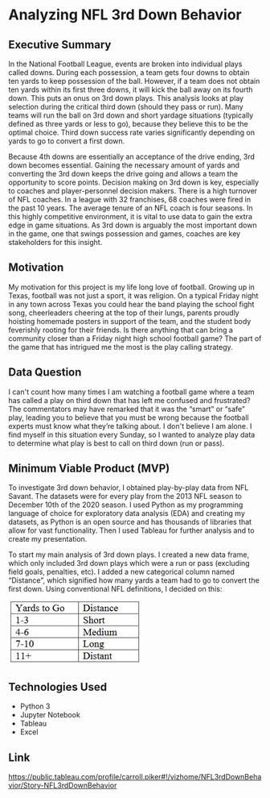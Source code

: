 # Analyzing NFL 3rd Down Behavior
## Executive Summary
In the National Football League, events are broken into individual plays called downs. During each possession, a team gets four downs to obtain ten yards to keep possession of the ball. However, if a team does not obtain ten yards within its first three downs, it will kick the ball away on its fourth down. This puts an onus on 3rd down plays. This analysis looks at play selection during the critical third down (should they pass or run). Many teams will run the ball on 3rd down and short yardage situations (typically defined as three yards or less to go), because they believe this to be the optimal choice. Third down success rate varies significantly depending on yards to go to convert a first down. 

Because 4th downs are essentially an acceptance of the drive ending, 3rd down becomes essential. Gaining the necessary amount of yards and converting the 3rd down keeps the drive going and allows a team the opportunity to score points. Decision making on 3rd down is key, especially to coaches and player-personnel decision makers. There is a high turnover of NFL coaches. In a league with 32 franchises, 68 coaches were fired in the past 10 years. The average tenure of an NFL coach is four seasons. In this highly competitive environment, it is vital to use data to gain the extra edge in game situations. As 3rd down is arguably the most important down in the game, one that swings possession and games, coaches are key stakeholders for this insight.

## Motivation
My motivation for this project is my life long love of football. Growing up in Texas, football was not just a sport, it was religion. On a typical Friday night in any town across Texas you could hear the band playing the school fight song, cheerleaders cheering at the top of their lungs, parents proudly hoisting homemade posters in support of the team, and the student body feverishly rooting for their friends. Is there anything that can bring a community closer than a Friday night high school football game? The part of the game that has intrigued me the most is the play calling strategy.

## Data Question
I can't count how many times I am watching a football game where a team has called a play on third down that has left me confused and frustrated? The commentators may have remarked that it was the “smart” or “safe” play, leading you to believe that you must be wrong because the football experts must know what they’re talking about. I don't believe I am alone. I find myself in this situation every Sunday, so I wanted to analyze play data to determine what play is best to call on third down (run or pass).

## Minimum Viable Product (MVP)
To investigate 3rd down behavior, I obtained play-by-play data from NFL Savant. The datasets were for every play from the 2013 NFL season to December 10th of the 2020 season. I used Python as my programming language of choice for exploratory data analysis (EDA) and creating my datasets, as Python is an open source and has thousands of libraries that allow for vast functionality. Then I used Tableau for further analysis and to create my presentation.

To start my main analysis of 3rd down plays. I created a new data frame, which only included 3rd down plays which were a run or pass (excluding field goals, penalties, etc). I added a new categorical column named “Distance”, which signified how many yards a team had to go to convert the first down. Using conventional NFL definitions, I decided on this:

![yard bins](https://github.com/nismo2020/Analyzing-NFL-3rd-Down-Behavior/blob/main/images/yardage_bins.JPG)

## Technologies Used
* Python 3
* Jupyter Notebook
* Tableau
* Excel

## Link
https://public.tableau.com/profile/carroll.piker#!/vizhome/NFL3rdDownBehavior/Story-NFL3rdDownBehavior

